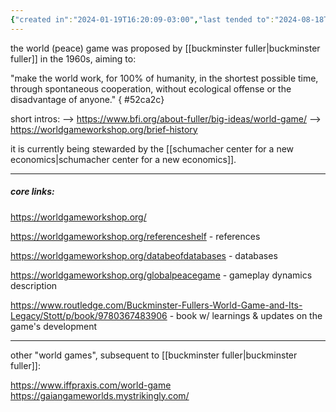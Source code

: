 ```yaml
---
{"created in":"2024-01-19T16:20:09-03:00","last tended to":"2024-08-18T14:06:19-03:00","aliases":["world peace game","great logistics game","world (peace) game"],"tags":["seriousgame","education","architect","🌿","player"],"dg-publish":true,"permalink":"/projects-and-tools/projects/player/world-game/","dgPassFrontmatter":true,"created":"2024-01-19T16:20:09.956-03:00","updated":"2024-08-18T14:06:43.223-03:00"}
---
```


the world (peace) game was proposed by [[buckminster fuller\|buckminster fuller]] in the 1960s, aiming to:

"make the world work, for 100% of humanity, in the shortest possible time, through spontaneous cooperation, without ecological offense or the disadvantage of anyone."
{ #52ca2c}


short intros:
--> https://www.bfi.org/about-fuller/big-ideas/world-game/
--> https://worldgameworkshop.org/brief-history

it is currently being stewarded by the [[schumacher center for a new economics\|schumacher center for a new economics]].

---
##### core links:

https://worldgameworkshop.org/

https://worldgameworkshop.org/referenceshelf - references

https://worldgameworkshop.org/databeofdatabases - databases

https://worldgameworkshop.org/globalpeacegame - gameplay dynamics description

https://www.routledge.com/Buckminster-Fullers-World-Game-and-Its-Legacy/Stott/p/book/9780367483906 - book w/ learnings & updates on the game's development

---
other "world games", subsequent to [[buckminster fuller\|buckminster fuller]]:

https://www.iffpraxis.com/world-game
https://gaiangameworlds.mystrikingly.com/